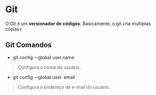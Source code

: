 # Git 
O Git é um **versionador de códigos**. Basicamente, o git cria multiplas cópias>

## Git Comandos

* git config --global user.name
 > Configura o nome do usuário.  

* git config --global user. email
 > Configura o endereço de e-mail do usuário.
